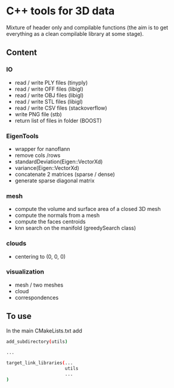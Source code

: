 # C++ tools for 3D data

Mixture of header only and compilable functions (the aim is to get everything as a clean compilable library at some stage).

## Content
### IO
* read / write PLY files            (tinyply)
* read / write OFF files            (libigl)
* read / write OBJ files            (libigl)
* read / write STL files            (libigl)
* read / write CSV files            (stackoverflow)
* write PNG file                    (stb)
* return list of files in folder    (BOOST)

### EigenTools
* wrapper for nanoflann
* remove cols /rows
* standardDeviation(Eigen::VectorXd)
* variance(Eigen::VectorXd)
* concatenate 2 matrices (sparse / dense)
* generate sparse diagonal matrix

### mesh
* compute the volume and surface area of a closed 3D mesh
* compute the normals from a mesh
* compute the faces centroids
* knn search on the manifold (greedySearch class)

### clouds
* centering to (0, 0, 0)

### visualization
* mesh / two meshes
* cloud
* correspondences

## To use
In the main CMakeLists.txt add
```bash
add_subdirectory(utils)

...

target_link_libraries(...
                      utils
                      ...
)
```
